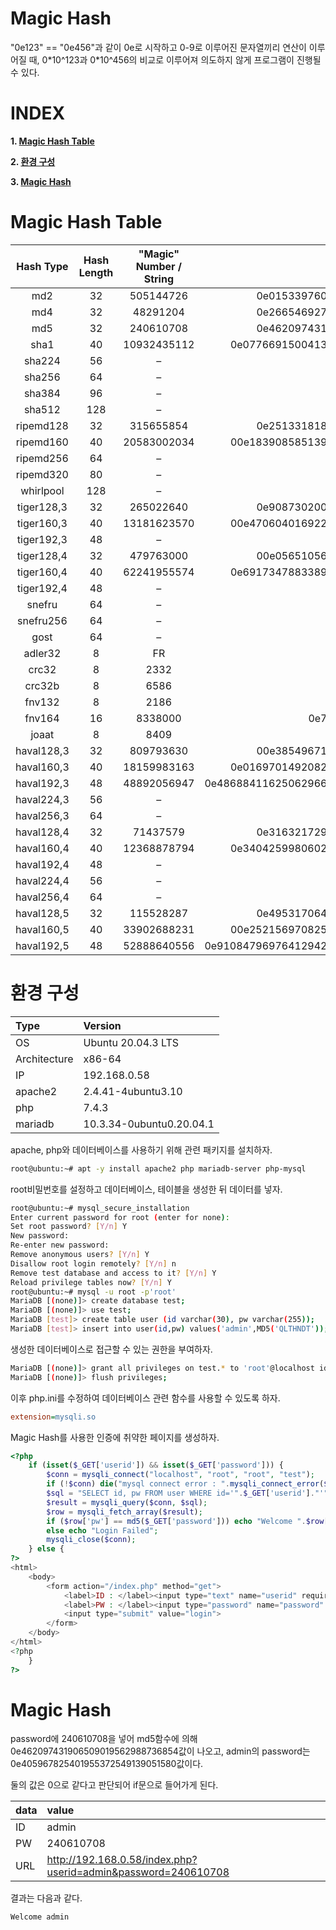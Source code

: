 # Magic Hash

"0e123" == "0e456"과 같이 0e로 시작하고 0-9로 이루어진 문자열끼리 연산이 이루어질 때, 0\*10^123과 0\*10^456의 비교로 이루어져 의도하지 않게 프로그램이 진행될 수 있다.

# **INDEX**

**1. [Magic Hash Table](#Magic-Hash-Table)**

**2. [환경 구성](#환경-구성)**

**3. [Magic Hash](#Magic-Hash)**

# **Magic Hash Table**

|Hash Type|Hash Length|"Magic" Number / String|Magic Hashes|
|:---:|:---:|:---:|:---:|
|md2|32|505144726|0e015339760548602306096794382326|
|md4|32|48291204|0e266546927425668450445617970135|
|md5|32|240610708|0e462097431906509019562988736854|
|sha1|40|10932435112|0e07766915004133176347055865026311692244|
|sha224|56|–|–|
|sha256|64|–|–|
|sha384|96|–|–|
|sha512|128|–|–|
|ripemd128|32|315655854|0e251331818775808475952406672980|
|ripemd160|40|20583002034|00e1839085851394356611454660337505469745|
|ripemd256|64|–|–|
|ripemd320|80|–|–|
|whirlpool|128|–|–|
|tiger128,3|32|265022640|0e908730200858058999593322639865|
|tiger160,3|40|13181623570|00e4706040169225543861400227305532507173|
|tiger192,3|48|–|–|
|tiger128,4|32|479763000|00e05651056780370631793326323796|
|tiger160,4|40|62241955574|0e69173478833895223726165786906905141502|
|tiger192,4|48|–|–|
|snefru|64|–|–|
|snefru256|64|–|–|
|gost|64|–|–|
|adler32|8|FR|00e00099|
|crc32|8|2332|0e684322|
|crc32b|8|6586|0e817678|
|fnv132|8|2186|0e591528|
|fnv164|16|8338000|0e73845709713699|
|joaat|8|8409|0e074025|
|haval128,3|32|809793630|00e38549671092424173928143648452|
|haval160,3|40|18159983163|0e01697014920826425936632356870426876167|
|haval192,3|48|48892056947|0e4868841162506296635201967091461310754872302741|
|haval224,3|56|–|–|
|haval256,3|64|–|–|
|haval128,4|32|71437579|0e316321729023182394301371028665|
|haval160,4|40|12368878794|0e34042599806027333661050958199580964722|
|haval192,4|48|–|–|
|haval224,4|56|–|–|
|haval256,4|64|–|–|
|haval128,5|32|115528287|0e495317064156922585933029613272|
|haval160,5|40|33902688231|00e2521569708250889666329543741175098562|
|haval192,5|48|52888640556|0e9108479697641294204710754930487725109982883677|

# **환경 구성**

| Type          | Version                   |
| :---          | :---                      |
| OS            | Ubuntu 20.04.3 LTS        |
| Architecture  | x86-64                    |
| IP            | 192.168.0.58              |
| apache2       | 2.4.41-4ubuntu3.10        |
| php           | 7.4.3                     |
| mariadb       | 10.3.34-0ubuntu0.20.04.1  |

apache, php와 데이터베이스를 사용하기 위해 관련 패키지를 설치하자.

```sh
root@ubuntu:~# apt -y install apache2 php mariadb-server php-mysql
```

root비밀번호를 설정하고 데이터베이스, 테이블을 생성한 뒤 데이터를 넣자.

```sh
root@ubuntu:~# mysql_secure_installation
Enter current password for root (enter for none):
Set root password? [Y/n] Y
New password:
Re-enter new password:
Remove anonymous users? [Y/n] Y
Disallow root login remotely? [Y/n] n
Remove test database and access to it? [Y/n] Y
Reload privilege tables now? [Y/n] Y
root@ubuntu:~# mysql -u root -p'root'
MariaDB [(none)]> create database test;
MariaDB [(none)]> use test;
MariaDB [test]> create table user (id varchar(30), pw varchar(255));
MariaDB [test]> insert into user(id,pw) values('admin',MD5('QLTHNDT'));
```

생성한 데이터베이스로 접근할 수 있는 권한을 부여하자.

```sh
MariaDB [(none)]> grant all privileges on test.* to 'root'@localhost identified by 'root';
MariaDB [(none)]> flush privileges;
```

이후 php.ini를 수정하여 데이터베이스 관련 함수를 사용할 수 있도록 하자.

```ini
extension=mysqli.so
```

Magic Hash를 사용한 인증에 취약한 페이지를 생성하자.

```php
<?php
	if (isset($_GET['userid']) && isset($_GET['password'])) {
		$conn = mysqli_connect("localhost", "root", "root", "test");
		if (!$conn) die("mysql connect error : ".mysqli_connect_error($conn));
        $sql = "SELECT id, pw FROM user WHERE id='".$_GET['userid']."'";
		$result = mysqli_query($conn, $sql);
		$row = mysqli_fetch_array($result);
		if ($row['pw'] == md5($_GET['password'])) echo "Welcome ".$row['id'];
		else echo "Login Failed";
		mysqli_close($conn);
	} else {
?>
<html>
	<body>
		<form action="/index.php" method="get">
			<label>ID : </label><input type="text" name="userid" required>
			<label>PW : </label><input type="password" name="password" required>
			<input type="submit" value="login">
		</form>
	</body>
</html>
<?php
	}
?>
```

# **Magic Hash**

password에 240610708을 넣어 md5함수에 의해 0e462097431906509019562988736854값이 나오고, admin의 password는 0e405967825401955372549139051580값이다.

둘의 값은 0으로 같다고 판단되어 if문으로 들어가게 된다.

| data	| value	|
| :---	| :--- 	|
| ID	| admin |
| PW	| 240610708 |
| URL	| http://192.168.0.58/index.php?userid=admin&password=240610708 |

결과는 다음과 같다.

	Welcome admin